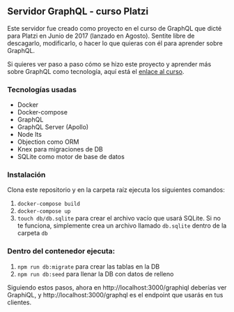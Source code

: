 ## Servidor GraphQL - curso Platzi

Este servidor fue creado como proyecto en el curso de GraphQL que dicté para Platzi en Junio de 2017 (lanzado en Agosto). Sentite libre de descagarlo, modificarlo, o hacer lo que quieras con él para aprender sobre GraphQL.

Si quieres ver paso a paso cómo se hizo este proyecto y aprender más sobre GraphQL como tecnología, aquí está el [enlace al curso](https://platzi.com/graphql).

### Tecnologías usadas
- Docker
- Docker-compose
- GraphQL
- GraphQL Server (Apollo)
- Node lts
- Objection como ORM
- Knex para migraciones de DB
- SQLite como motor de base de datos

### Instalación

Clona este repositorio y en la carpeta raíz ejecuta los siguientes comandos:

1. `docker-compose build`
1. `docker-compose up`
1. `touch db/db.sqlite` para crear el archivo vacío que usará SQLite. Si no te funciona, simplemente crea un archivo llamado `db.sqlite` dentro de la carpeta `db`

### Dentro del contenedor ejecuta:
1. `npm run db:migrate` para crear las tablas en la DB
1. `npm run db:seed` para llenar la DB con datos de relleno

Siguiendo estos pasos, ahora en http://localhost:3000/graphiql deberías ver GraphiQL, y http://localhost:3000/graphql es el endpoint que usarás en tus clientes.

